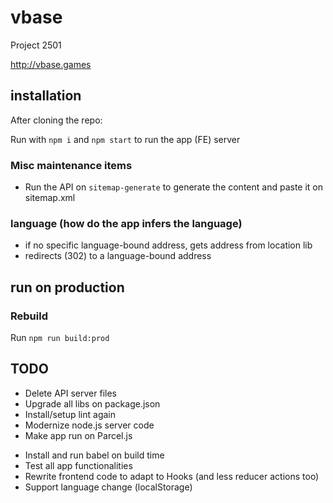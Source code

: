 # vbase
Project 2501

http://vbase.games 

## installation

After cloning the repo:

Run with `npm i` and `npm start` to run the app (FE) server

### Misc maintenance items

- Run the API on `sitemap-generate` to generate the content and paste it on sitemap.xml

### language (how do the app infers the language)

- if no specific language-bound address, gets address from location lib
- redirects (302) to a language-bound address

## run on production

### Rebuild

Run `npm run build:prod`

## TODO

+ Delete API server files
+ Upgrade all libs on package.json
+ Install/setup lint again
+ Modernize node.js server code
+ Make app run on Parcel.js
- Install and run babel on build time
- Test all app functionalities
- Rewrite frontend code to adapt to Hooks (and less reducer actions too)
- Support language change (localStorage)